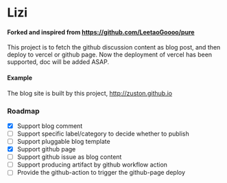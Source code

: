 # Lizi

#### Forked and inspired from https://github.com/LeetaoGoooo/pure

This project is to fetch the github discussion content as blog post, and then deploy to vercel or github page.
Now the deployment of vercel has been supported, doc will be added ASAP.

#### Example
The blog site is built by this project, http://zuston.github.io

### Roadmap
- [x] Support blog comment 
- [ ] Support specific label/category to decide whether to publish
- [ ] Support pluggable blog template
- [x] Support github page
- [ ] Support github issue as blog content
- [ ] Support producing artifact by github workflow action
- [ ] Provide the github-action to trigger the github-page deploy
